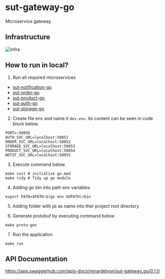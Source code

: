 # sut-gateway-go

Microservice gateway

## Infrastructure
![infra](https://user-images.githubusercontent.com/79710053/179886093-449a6144-b195-4e3d-bff0-17cc1b3ba111.png)

## How to run in local?
1. Run all required microservices
  <ul>
  <li><a href="https://github.com/renardelyon/sut-notification-go" target="_blank">sut-notification-go</a></li>
  <li><a href="https://github.com/renardelyon/sut-order-go" target="_blank">sut-order-go</a></li>
  <li><a href="https://github.com/renardelyon/sut-product-go" target="_blank">sut-product-go</a></li>
  <li><a href="https://github.com/renardelyon/sut-auth-go" target="_blank">sut-auth-go</a></li>
  <li><a href="https://github.com/renardelyon/sut-storage-go" target="_blank">sut-storage-go</a></li>
  </ul>

2. Create file env and name it `dev.env`. its content can be seen in code block below. 
```
PORT=:50056
AUTH_SVC_URL=localhost:50051
ORDER_SVC_URL=localhost:50052
STORAGE_SVC_URL=localhost:50053
PRODUCT_SVC_URL=localhost:50054
NOTIF_SVC_URL=localhost:50055

```

3. Execute command below
```
make init # initialize go.mod
make tidy # Tidy up go module
```

4. Adding go bin into path env variables
```
export PATH=$PATH:$(go env GOPATH)/bin
```

5. Adding folder with `pb` as name into ther project root directory

6. Generate protobuf by executing command below
```
make proto-gen
```

7. Run the application
```
make run
```

## API Documentation
https://app.swaggerhub.com/apis-docs/renardelyon/sut-gateway_go/0.1.0
